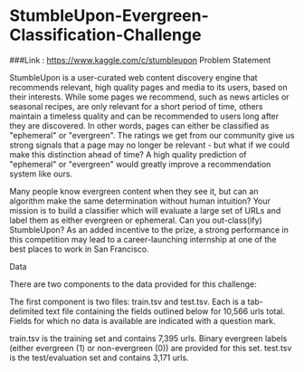 # StumbleUpon-Evergreen-Classification-Challenge
###Link : https://www.kaggle.com/c/stumbleupon
Problem Statement

StumbleUpon is a user-curated web content discovery engine that recommends relevant, high quality pages and media to its users, based on their interests. While some pages we recommend, such as news articles or seasonal recipes, are only relevant for a short period of time, others maintain a timeless quality and can be recommended to users long after they are discovered. In other words, pages can either be classified as "ephemeral" or "evergreen". The ratings we get from our community give us strong signals that a page may no longer be relevant - but what if we could make this distinction ahead of time? A high quality prediction of "ephemeral" or "evergreen" would greatly improve a recommendation system like ours.

Many people know evergreen content when they see it, but can an algorithm make the same determination without human intuition? Your mission is to build a classifier which will evaluate a large set of URLs and label them as either evergreen or ephemeral. Can you out-class(ify) StumbleUpon? As an added incentive to the prize, a strong performance in this competition may lead to a career-launching internship at one of the best places to work in San Francisco.

Data

There are two components to the data provided for this challenge:

The first component is two files: train.tsv and test.tsv. Each is a tab-delimited text file containing the fields outlined below for 10,566 urls total. Fields for which no data is available are indicated with a question mark.

train.tsv is the training set and contains 7,395 urls. Binary evergreen labels (either evergreen (1) or non-evergreen (0)) are provided for this set. test.tsv is the test/evaluation set and contains 3,171 urls.
